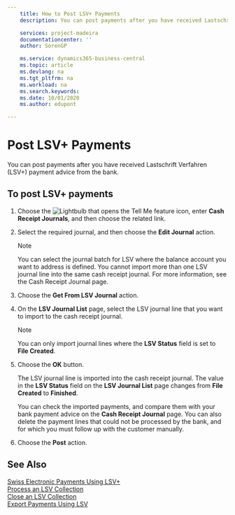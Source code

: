 ```yaml
---
    title: How to Post LSV+ Payments
    description: You can post payments after you have received Lastschrift Verfahren (LSV+) payment advice from the bank.

    services: project-madeira 
    documentationcenter: ''
    author: SorenGP

    ms.service: dynamics365-business-central
    ms.topic: article
    ms.devlang: na
    ms.tgt_pltfrm: na
    ms.workload: na
    ms.search.keywords:
    ms.date: 10/01/2020
    ms.author: edupont

---
```

# Post LSV+ Payments
You can post payments after you have received Lastschrift Verfahren (LSV+) payment advice from the bank.  

## To post LSV+ payments  

1.  Choose the ![Lightbulb that opens the Tell Me feature](../../media/ui-search/search_small.png "Tell me what you want to do") icon, enter **Cash Receipt Journals**, and then choose the related link.  
2.  Select the required journal, and then choose the **Edit Journal** action.  

    > [!NOTE]  
    >  You can select the journal batch for LSV where the balance account you want to address is defined. You cannot import more than one LSV journal line into the same cash receipt journal. For more information, see the Cash Receipt Journal page.  

3.  Choose the **Get From LSV Journal** action.  
4.  On the **LSV Journal List** page, select the LSV journal line that you want to import to the cash receipt journal.  

    > [!NOTE]  
    >  You can only import journal lines where the **LSV Status** field is set to **File Created**.  

5.  Choose the **OK** button.  

    The LSV journal line is imported into the cash receipt journal. The value in the **LSV Status** field on the **LSV Journal List** page changes from **File Created** to **Finished**.  

    You can check the imported payments, and compare them with your bank payment advice on the **Cash Receipt Journal** page. You can also delete the payment lines that could not be processed by the bank, and for which you must follow up with the customer manually.  

6.  Choose the **Post** action.  

## See Also  
 [Swiss Electronic Payments Using LSV+](swiss-electronic-payments-using-lsv-.md)   
 [Process an LSV Collection](how-to-process-an-lsv-collection.md)   
 [Close an LSV Collection](how-to-close-an-lsv-collection.md)   
 [Export Payments Using LSV](how-to-export-payments-using-lsv.md) 
